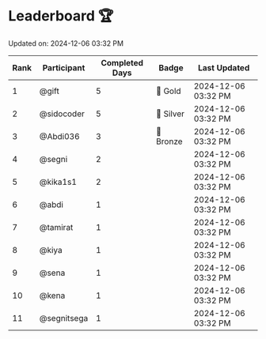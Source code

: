 # Leaderboard 🏆

Updated on: 2024-12-06 03:32 PM

| Rank | Participant       | Completed Days | Badge      | Last Updated         |
|------|-------------------|----------------|------------|----------------------|
| 1    | @gift             | 5              | 🏅 Gold     | 2024-12-06 03:32 PM |
| 2    | @sidocoder        | 5              | 🥈 Silver   | 2024-12-06 03:32 PM |
| 3    | @Abdi036          | 3              | 🥉 Bronze   | 2024-12-06 03:32 PM |
| 4    | @segni            | 2              |            | 2024-12-06 03:32 PM |
| 5    | @kika1s1          | 2              |            | 2024-12-06 03:32 PM |
| 6    | @abdi             | 1              |            | 2024-12-06 03:32 PM |
| 7    | @tamirat          | 1              |            | 2024-12-06 03:32 PM |
| 8    | @kiya             | 1              |            | 2024-12-06 03:32 PM |
| 9    | @sena             | 1              |            | 2024-12-06 03:32 PM |
| 10   | @kena             | 1              |            | 2024-12-06 03:32 PM |
| 11   | @segnitsega       | 1              |            | 2024-12-06 03:32 PM |
